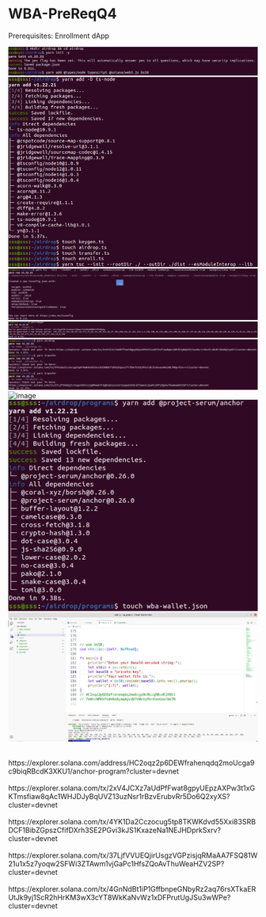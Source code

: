 # WBA-PreReqQ4
Prerequisites: Enrollment dApp

![image](1.png)
![image](2.png)
![image](3.png)
![image](4.png)
![image](5.png)
![image](6.png)
![image](7.png)
![image](8.png)
  
<br/>
https://explorer.solana.com/address/HC2oqz2p6DEWfrahenqdq2moUcga9c9biqRBcdK3XKU1/anchor-program?cluster=devnet
<br/>

<br/>
https://explorer.solana.com/tx/2xV4JCXz7aUdPfFwat8gpyUEpzAXPw3t1xGKTmsfiaw8qAc1WHJDJyBqUVZ13uzNsr1rBzvErubvRr5Do6Q2xyXS?cluster=devnet
<br/>


<br/>
https://explorer.solana.com/tx/4YK1Da2Cczocug5tp8TKWKdvd55Xxi83SRBDCF1BibZGpszCfifDXrh3SE2PGvi3kJS1KxazeNa1NEJHDprkSxrv?cluster=devnet
<br/>

<br/>
https://explorer.solana.com/tx/37LjfVVUEQjirUsgzVGPzisjqRMaAA7FSQ81W21u1x5z7yoqw2SFWi3ZTAwm1vjGaPc1HfsZQoAvThuWeaHZV2SP?cluster=devnet
<br/>


<br/>
https://explorer.solana.com/tx/4GnNdBt1iP1GffbnpeGNbyRz2aq76rsXTkaERUtJk9yj1ScR2hHrKM3wX3cYT8WkKaNvWz1xDFPrutUgJSu3wWPe?cluster=devnet
<br/>


